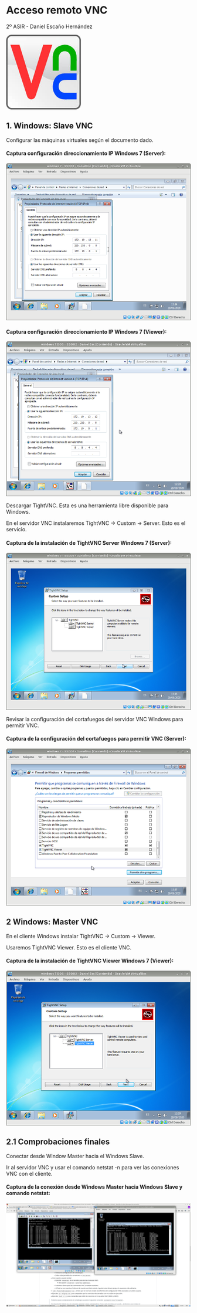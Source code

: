 # Acceso remoto VNC


2º ASIR - Daniel Escaño Hernández

![](./Capturas/vnc.jpg)


## 1. Windows: Slave VNC


Configurar las máquinas virtuales según el documento dado.

#### Captura configuración direccionamiento IP Windows 7 (Server):
![](./Capturas/5.png)


#### Captura configuración direccionamiento IP Windows 7 (Viewer):
![](./Capturas/4.png)


Descargar TightVNC. Esta es una herramienta libre disponible para Windows.

En el servidor VNC instalaremos TightVNC -> Custom -> Server. Esto es el servicio.

#### Captura de la instalación de TightVNC Server Windows 7 (Server):
![](./Capturas/7.png)


Revisar la configuración del cortafuegos del servidor VNC Windows para permitir VNC.

#### Captura de la configuración del cortafuegos para permitir VNC (Server):
![](./Capturas/9.png)
 

## 2 Windows: Master VNC


En el cliente Windows instalar TightVNC -> Custom -> Viewer.

Usaremos TightVNC Viewer. Esto es el cliente VNC.


#### Captura de la instalación de TightVNC Viewer Windows 7 (Viewer):
![](./Capturas/2.png)


## 2.1 Comprobaciones finales

Conectar desde Window Master hacia el Windows Slave.

Ir al servidor VNC y usar el comando netstat -n para ver las conexiones VNC con el cliente.


#### Captura de la conexión desde Windows Master hacia Windows Slave y comando netstat:
![](./Capturas/1.png)

